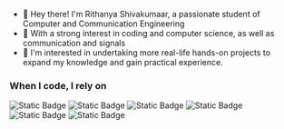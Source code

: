 * :wave: Hey there! I'm Rithanya Shivakumaar, a passionate student of Computer and Communication Engineering
* 🌟 With a strong interest in coding and computer science, as well as communication and signals
* 🔭 I'm interested in undertaking more real-life hands-on projects to expand my knowledge and gain practical experience.
  
<h3>When I code, I rely on</h3>
<p>
  <img alt="Static Badge" src="https://img.shields.io/badge/Python-blue" />
  <img alt="Static Badge" src="https://img.shields.io/badge/C-green">
  <img alt="Static Badge" src="https://img.shields.io/badge/Jupyter_Notebook-pink" />
  <img alt="Static Badge" src="https://img.shields.io/badge/VS_Code-orange" />
  <img alt="Static Badge" src="https://img.shields.io/badge/Spyder-yellow" />
  <img alt="Static Badge" src="https://img.shields.io/badge/Code_Blocks-dark_green" />
</p>


